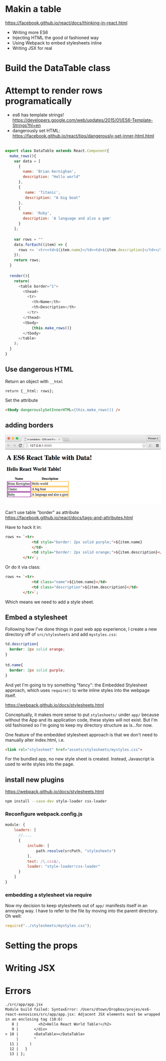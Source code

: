 # Makin a table

https://facebook.github.io/react/docs/thinking-in-react.html

- Writing more ES6
- Injecting HTML the good ol fashioned way
- Using Webpack to embed stylesheets inline
- Writing JSX for real



# Build the DataTable class


# Attempt to render rows programatically

- es6 has template strings! https://developers.google.com/web/updates/2015/01/ES6-Template-Strings?hl=en
- dangerously set HTML: https://facebook.github.io/react/tips/dangerously-set-inner-html.html


~~~js

export class DataTable extends React.Component{
  make_rows(){
    var data = [
      {
        name: 'Brian Kernighan',
        description: "Hello world"
      },
      {
         name: 'Titanic',
         description: "A big boat"
      },
      {
        name: 'Ruby',
        description: 'A language and also a gem'
      }
    ];

    var rows = ""
    data.forEach((item) => {
      rows += `<tr><td>${item.name}</td><td>${item.description}</td></tr>`;
    });
    return rows;
  }

  render(){
    return(
      <table border="1">
        <thead>
          <tr>
            <th>Name</th>
            <th>Description</th>
          </tr>
        </thead>
        <tbody>
            {this.make_rows()}
        </tbody>
      </table>
    );
  }
}
~~~

## Use dangerous HTML

Return an object with `__html`

```
return {__html: rows};
```
Set the attribute

```html
<tbody dangerouslySetInnerHTML={this.make_rows()} />
```


## adding borders

![image 02-04-hello-dangerous-tablerow-markup.png](/pagematter/images/02-04-hello-dangerous-tablerow-markup.png)


Can't use table "border" as attribute
https://facebook.github.io/react/docs/tags-and-attributes.html

Have to hack it in:

~~~html
rows += `<tr>
            <td style="border: 2px solid purple;">${item.name}
            </td>
            <td style="border: 2px solid orange;">${item.description}</td>
        </tr>`;
~~~

Or do it via class:

~~~html
rows += `<tr>
            <td class="name">${item.name}</td>
            <td class="description">${item.description}</td>
        </tr>`;
~~~

Which means we need to add a style sheet.


## Embed a stylesheet


Following how I've done things in past web app experience, I create a new directory off of `src/stylesheets` and add `mystyles.css`:


~~~css
td.description{
  border: 2px solid orange;
}

td.name{
  border: 2px solid purple;
}
~~~

And yet I'm going to try something "fancy": the Embedded Stylesheet approach, which uses `require()` to write inline styles into the webpage itself.

https://webpack.github.io/docs/stylesheets.html

Conceptually, it makes more sense to put `stylesheets/` under `app/` because without the App and its application code, these styles will not exist. But I'm old fashioned so I'm going to keep my directory structure as is...for now.

One feature of the embedded stylesheet approach is that we don't need to manually alter index.html, i.e.

```html
<link rel="stylesheet" href="assets/stylesheets/mystyles.css">
```

For the bundled app, no new style sheet is created. Instead, Javascript is used to write styles into the page.


## install new plugins

https://webpack.github.io/docs/stylesheets.html


~~~sh
npm install --save-dev style-loader css-loader
~~~

### Reconfigure webpack.config.js

~~~js
module: {
    loaders: [
      //...,
      {
          include: [
              path.resolve(srcPath, "stylesheets")
          ],
          test: /\.css$/,
          loader: "style-loader!css-loader"
      }
    ]
}
~~~


### embedding a stylesheet via require

Now my decision to keep stylesheets out of `app/` manifests itself in an annoying way. I have to refer to the file by moving into the parent directory. Oh well:

~~~js
require("../stylesheets/mystyles.css");
~~~




# Setting the props


# Writing JSX

# Errors




    ./src/app/app.jsx
    Module build failed: SyntaxError: /Users/dtown/Dropbox/projes/es6-react-exnovices/src/app/app.jsx: Adjacent JSX elements must be wrapped in an enclosing tag (10:6)
       8 |         <h2>Hello React World Table!</h2>
       9 |       </div>
    > 10 |       <DataTable></DataTable>
         |       ^
      11 |     )
      12 |   }
      13 | };
